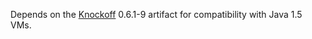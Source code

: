 Depends on the [Knockoff][k] 0.6.1-9 artifact for compatibility with Java 1.5 VMs.

[k]: http://tristanhunt.com/projects/knockoff/